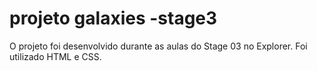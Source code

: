 # projeto galaxies -stage3
O projeto foi desenvolvido durante as aulas do Stage 03 no Explorer. Foi utilizado HTML e CSS.
